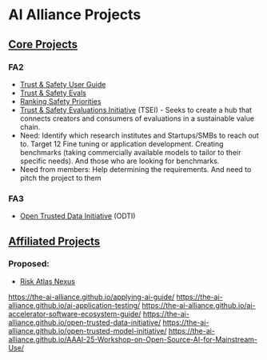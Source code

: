 # AI Alliance Projects
## [Core Projects](https://thealliance.ai/core-projects)
### FA2
- [Trust & Safety User Guide](https://the-ai-alliance.github.io/trust-safety-user-guide/)
- [Trust & Safety Evals](https://the-ai-alliance.github.io/trust-safety-evals/)
- [Ranking Safety Priorities](https://the-ai-alliance.github.io/ranking-safety-priorities/)
- [Trust & Safety Evaluations Initiative](https://the-ai-alliance.github.io/trust-safety-evals/) (TSEI) - Seeks to create a hub that connects creators and consumers of evaluations in a sustainable value chain.
- Need: Identify which research institutes and Startups/SMBs to reach out to. Target 12 Fine tuning or application development. Creating benchmarks (taking commercially available models to tailor to their specific needs). And those who are looking for benchmarks. 
- Need from members: Help determining the requirements. And need to pitch the project to them 

### FA3
- [Open Trusted Data Initiative](https://the-ai-alliance.github.io/open-trusted-data-initiative/) (ODTI)
##   [Affiliated Projects](https://thealliance.ai/affiliated-projects)

### Proposed:
- [Risk Atlas Nexus](https://github.com/IBM/risk-atlas-nexus)




https://the-ai-alliance.github.io/applying-ai-guide/
https://the-ai-alliance.github.io/ai-application-testing/
https://the-ai-alliance.github.io/ai-accelerator-software-ecosystem-guide/
https://the-ai-alliance.github.io/open-trusted-data-initiative/
https://the-ai-alliance.github.io/open-trusted-model-initiative/
https://the-ai-alliance.github.io/AAAI-25-Workshop-on-Open-Source-AI-for-Mainstream-Use/
